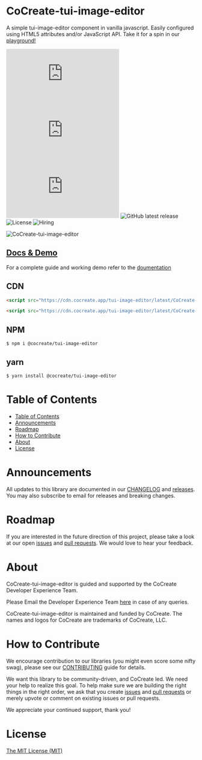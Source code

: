 # CoCreate-tui-image-editor

A simple tui-image-editor component in vanilla javascript. Easily configured using HTML5 attributes and/or JavaScript API. Take it for a spin in our [playground!](https://cocreate.app/docs/tui-image-editor)

![minified](https://img.badgesize.io/https://cdn.cocreate.app/tui-image-editor/latest/CoCreate-tui-image-editor.min.js?style=flat-square&label=minified&color=orange)
![gzip](https://img.badgesize.io/https://cdn.cocreate.app/tui-image-editor/latest/CoCreate-tui-image-editor.min.js?compression=gzip&style=flat-square&label=gzip&color=yellow)
![brotli](https://img.badgesize.io/https://cdn.cocreate.app/tui-image-editor/latest/CoCreate-tui-image-editor.min.js?compression=brotli&style=flat-square&label=brotli)
![GitHub latest release](https://img.shields.io/github/v/release/CoCreate-app/CoCreate-tui-image-editor?style=flat-square)
![License](https://img.shields.io/github/license/CoCreate-app/CoCreate-tui-image-editor?style=flat-square)
![Hiring](https://img.shields.io/static/v1?style=flat-square&label=&message=Hiring&color=blueviolet)

![CoCreate-tui-image-editor](https://cdn.cocreate.app/docs/CoCreate-tui-image-editor.gif)

## [Docs & Demo](https://cocreate.app/docs/tui-image-editor)

For a complete guide and working demo refer to the [doumentation](https://cocreate.app/docs/tui-image-editor)

## CDN

```html
<script src="https://cdn.cocreate.app/tui-image-editor/latest/CoCreate-tui-image-editor.min.js"></script>
```

```html
<script src="https://cdn.cocreate.app/tui-image-editor/latest/CoCreate-tui-image-editor.min.css"></script>
```

## NPM

```shell
$ npm i @cocreate/tui-image-editor
```

## yarn

```shell
$ yarn install @cocreate/tui-image-editor
```

# Table of Contents

- [Table of Contents](#table-of-contents)
- [Announcements](#announcements)
- [Roadmap](#roadmap)
- [How to Contribute](#how-to-contribute)
- [About](#about)
- [License](#license)

<a name="announcements"></a>

# Announcements

All updates to this library are documented in our [CHANGELOG](https://github.com/CoCreate-app/CoCreate-tui-image-editor/blob/master/CHANGELOG.md) and [releases](https://github.com/CoCreate-app/CoCreate-tui-image-editor/releases). You may also subscribe to email for releases and breaking changes.

<a name="roadmap"></a>

# Roadmap

If you are interested in the future direction of this project, please take a look at our open [issues](https://github.com/CoCreate-app/CoCreate-tui-image-editor/issues) and [pull requests](https://github.com/CoCreate-app/CoCreate-tui-image-editor/pulls). We would love to hear your feedback.

<a name="about"></a>

# About

CoCreate-tui-image-editor is guided and supported by the CoCreate Developer Experience Team.

Please Email the Developer Experience Team [here](mailto:develop@cocreate.app) in case of any queries.

CoCreate-tui-image-editor is maintained and funded by CoCreate. The names and logos for CoCreate are trademarks of CoCreate, LLC.

<a name="contribute"></a>

# How to Contribute

We encourage contribution to our libraries (you might even score some nifty swag), please see our [CONTRIBUTING](https://github.com/CoCreate-app/CoCreate-tui-image-editor/blob/master/CONTRIBUTING.md) guide for details.

We want this library to be community-driven, and CoCreate led. We need your help to realize this goal. To help make sure we are building the right things in the right order, we ask that you create [issues](https://github.com/CoCreate-app/CoCreate-tui-image-editor/issues) and [pull requests](https://github.com/CoCreate-app/CoCreate-tui-image-editor/pulls) or merely upvote or comment on existing issues or pull requests.

We appreciate your continued support, thank you!


<a name="license"></a>
# License

[The MIT License (MIT)](https://github.com/CoCreate-app/CoCreate-tui-image-editor/blob/master/LICENSE)
